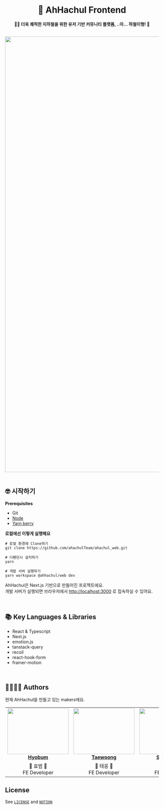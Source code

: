 <div align="center">

# 🚀 AhHachul Frontend

**🧜‍♂️ 더욱 쾌적한 지하철을 위한 유저 기반 커뮤니티 플랫폼, ..아... 하철이형! 🧜**

<br />

<img width="1424" alt="image" src="https://github.com/ahachulTeam/ahachul_web/assets/80245801/d29c819c-6b95-4a77-838a-3bdc92a297fb">
</div>

<br />

## 🤓 시작하기

**Prerequisites**

- Git
- [Node](https://nodejs.org/)
- [Yarn berry](https://yarnpkg.com/)

**로컬에선 이렇게 실행해요**

```
# 로컬 환경에 Clone하기
git clone https://github.com/ahachulTeam/ahachul_web.git

# 디펜던시 설치하기
yarn

# 개발 서버 실행하기
yarn workspace @ahhachul/web dev
```

AhHachul은 Next.js 기반으로 만들어진 프로젝트에요.  
개발 서버가 실행되면 브라우저에서 [http://localhost:3000](http://localhost:3000/) 로 접속하실 수 있어요.

<br />

## 📚 Key Languages & Libraries

- React & Typescript
- Next.js
- emotion.js
- tanstack-query
- recoil
- react-hook-form
- framer-motion

<br />

## 👨‍👩‍👧‍👦 Authors

현재 AhHachul을 만들고 있는 makers에요.

<table align="center">
    <tr align="center">
        <td style="min-width: 150px;">
            <a href="https://github.com/createhb21">
              <img src="https://github.com/ahachulTeam/ahachul_web/assets/80245801/5530cdd3-97d7-40c2-a58f-510c755334d1" width="200" height="150" style="object-fit: cover">
              <br />
              <b>Hyobum</b>
            </a>
        </td>
        <td style="min-width: 150px;" background-color="white">
            <a href="https://github.com/jtwjs">
              <img src="https://github.com/ahachulTeam/ahachul_web/assets/80245801/56173167-4789-43fd-9c5c-ed888bbe152b" width="200" height="150" style="object-fit:cover">
              <br />
              <b>Taewoong</b>
            </a> 
        </td>
        <td style="min-width: 150px;">
            <a href="https://github.com/onschan">
              <img src="https://github.com/ahachulTeam/ahachul_web/assets/80245801/67ec6a1f-83ec-4c86-b7cb-8a58bf4b1779" width="200" height="150" style="object-fit:cover">
              <br />
              <b>Seungchan</b>
            </a>
        </td>
    </tr>
    <tr align="center">
        <td>
            🧡 효범 🧡 <br/>
            FE Developer
      </td>
        <td>
            🩵 태웅 🩵 <br />
            FE Developer
        </td>
        <td>
            💚 승찬 💚<br />
            FE Developer
        </td>
    </tr>
</table>

## License

See [`LICENSE`](./LICENSE) and [`NOTION`](https://ahhachul.notion.site/a6702b8186e3477d8fda7db76e9f6b88)
